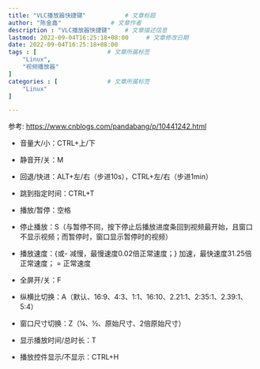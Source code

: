 ```yaml
---
title: "VLC播放器快捷键"           # 文章标题
author: "陈金鑫"              # 文章作者
description : "VLC播放器快捷键"    # 文章描述信息
lastmod: 2022-09-04T16:25:18+08:00     # 文章修改日期
date: 2022-09-04T16:25:18+08:00
tags : [                    # 文章所属标签
    "Linux",
    "视频播放器"
]
categories : [              # 文章所属标签
    "Linux"
]

---
```

参考: https://www.cnblogs.com/pandabang/p/10441242.html

- 音量大/小：CTRL+上/下

- 静音开/关：M

 

- 回退/快进：ALT+左/右（步进10s），CTRL+左/右（步进1min）

- 跳到指定时间：CTRL+T

- 播放/暂停：空格

- 停止播放：S（与暂停不同，按下停止后播放进度条回到视频最开始，且窗口不显示视频；而暂停时，窗口显示暂停时的视频）

- 播放速度：{或- 减慢，最慢速度0.02倍正常速度；} 加速，最快速度31.25倍正常速度； = 正常速度

 

- 全屏开/关：F

- 纵横比切换：A（默认、16:9、4:3、1:1、16:10、2.21:1、2:35:1、2.39:1、5:4）

- 窗口尺寸切换：Z（¼、½、原始尺寸、2倍原始尺寸）

- 显示播放时间/总时长：T

 

- 播放控件显示/不显示：CTRL+H